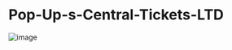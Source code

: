 # Pop-Up-s-Central-Tickets-LTD
![image](https://user-images.githubusercontent.com/64412852/160226560-710ab930-2712-409c-9bc9-84b6df01ebac.png)
